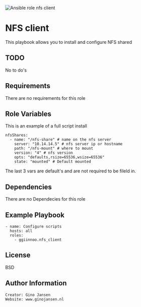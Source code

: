 ![Ansible role nfs client](https://github.com/ggiinnoo/ansible-role-nfs-client/workflows/Ansible%20role%20nfs%20client/badge.svg)

NFS client
=========

This playbook allows you to install and configure NFS shared

TODO
----

No to do's

Requirements
------------

There are no requirements for this role


Role Variables
--------------

This is an example of a full script install

    nfsShares:
      - name: "/nfs-share" # name on the nfs server
        server: "10.14.14.5" # nfs server ip or hostname
        path: "/nfs-mount" # where to mount
        version: "4" # nfs version
        opts: "defaults,rsize=65536,wsize=65536"
        state: "mounted" # Default mounted

The last 3 vars are default's and are not required to be fileld in.

Dependencies
------------

There are no Dependecies for this role

Example Playbook
----------------

    - name: Configure scripts
      hosts: all
      roles:
        - ggiinnoo.nfs_client

License
-------

BSD

Author Information
------------------

    Creator: Gino Jansen
    Website: www.ginojansen.nl
